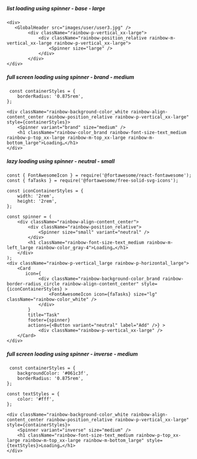##### list loading using spinner - base - large

    <div>
       <GlobalHeader src="images/user/user3.jpg" />
            <div className="rainbow-p-vertical_xx-large">
                <div className="rainbow-position_relative rainbow-m-vertical_xx-large rainbow-p-vertical_xx-large">
                    <Spinner size="large" />
                </div>
            </div>
    </div>


##### full screen loading using spinner - brand - medium

     const containerStyles = {
        borderRadius: '0.875rem',
    };

    <div className="rainbow-background-color_white rainbow-align-content_center rainbow-position_relative rainbow-p-vertical_xx-large" style={containerStyles}>
        <Spinner variant="brand" size="medium" />
        <h1 className="rainbow-color_brand rainbow-font-size-text_medium rainbow-p-top_xx-large rainbow-m-top_xx-large rainbow-m-bottom_large">Loading…</h1>
    </div>


##### lazy loading using spinner - neutral - small

    const { FontAwesomeIcon } = require('@fortawesome/react-fontawesome');
    const { faTasks } = require('@fortawesome/free-solid-svg-icons');

    const iconContainerStyles = {
        width: '2rem',
        height: '2rem',
    };

    const spinner = (
        <div className="rainbow-align-content_center">
            <div className="rainbow-position_relative">
                <Spinner size="small" variant="neutral" />
            </div>
            <h1 className="rainbow-font-size-text_medium rainbow-m-left_large rainbow-color_gray-4">Loading…</h1>
        </div>
    );
    <div className="rainbow-p-vertical_large rainbow-p-horizontal_large">
        <Card
           icon={
                <div className="rainbow-background-color_brand rainbow-border-radius_circle rainbow-align-content_center" style={iconContainerStyles} >
                    <FontAwesomeIcon icon={faTasks} size="lg" className="rainbow-color_white" />
                </div>
            }
            title="Task"
            footer={spinner}
            actions={<Button variant="neutral" label="Add" />} >
                <div className="rainbow-p-vertical_xx-large" />
        </Card>
    </div>


##### full screen loading using spinner - inverse - medium

     const containerStyles = {
        backgroundColor: '#061c3f',
        borderRadius: '0.875rem',
    };

    const textStyles = {
        color: '#fff',
    };

    <div className="rainbow-background-color_white rainbow-align-content_center rainbow-position_relative rainbow-p-vertical_xx-large" style={containerStyles}>
        <Spinner variant="inverse" size="medium" />
        <h1 className="rainbow-font-size-text_medium rainbow-p-top_xx-large rainbow-m-top_xx-large rainbow-m-bottom_large" style={textStyles}>Loading…</h1>
    </div>
